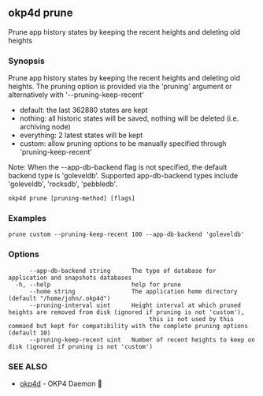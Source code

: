 ## okp4d prune

Prune app history states by keeping the recent heights and deleting old heights

### Synopsis

Prune app history states by keeping the recent heights and deleting old heights.
The pruning option is provided via the 'pruning' argument or alternatively with '--pruning-keep-recent'

- default: the last 362880 states are kept
- nothing: all historic states will be saved, nothing will be deleted (i.e. archiving node)
- everything: 2 latest states will be kept
- custom: allow pruning options to be manually specified through 'pruning-keep-recent'

Note: When the --app-db-backend flag is not specified, the default backend type is 'goleveldb'.
Supported app-db-backend types include 'goleveldb', 'rocksdb', 'pebbledb'.

```
okp4d prune [pruning-method] [flags]
```

### Examples

```
prune custom --pruning-keep-recent 100 --app-db-backend 'goleveldb'
```

### Options

```
      --app-db-backend string      The type of database for application and snapshots databases
  -h, --help                       help for prune
      --home string                The application home directory (default "/home/john/.okp4d")
      --pruning-interval uint      Height interval at which pruned heights are removed from disk (ignored if pruning is not 'custom'), 
                                   		this is not used by this command but kept for compatibility with the complete pruning options (default 10)
      --pruning-keep-recent uint   Number of recent heights to keep on disk (ignored if pruning is not 'custom')
```

### SEE ALSO

- [okp4d](okp4d.md)	 - OKP4 Daemon 👹
